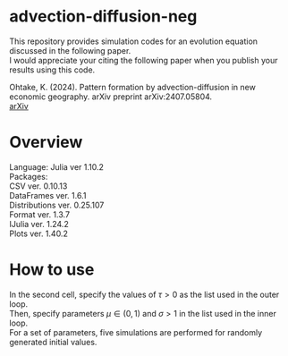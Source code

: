 # advection-diffusion-neg

This repository provides simulation codes for an evolution equation discussed in the following paper.  
I would appreciate your citing the following paper when you publish your results using this code.

Ohtake, K. (2024). Pattern formation by advection-diffusion in new economic geography. arXiv preprint arXiv:2407.05804.  
<a href="https://doi.org/10.48550/arXiv.2407.05804" target="_blank" rel="noopener noreferrer">arXiv</a>

# Overview

Language: 
Julia ver 1.10.2  
Packages:  
CSV ver. 0.10.13  
DataFrames ver. 1.6.1  
Distributions ver. 0.25.107  
Format ver. 1.3.7  
IJulia ver. 1.24.2  
Plots ver. 1.40.2  

# How to use

In the second cell, specify the values of $\tau>0$ as the list used in the outer loop.  
Then, specify parameters $\mu\in(0,1)$ and $\sigma>1$ in the list used in the inner loop.  
For a set of parameters, five simulations are performed for randomly generated initial values.  
